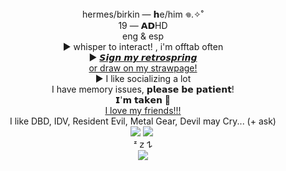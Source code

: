 </div> <div align="center"> hermes/birkin — 𝗵e/him 𖦹.✧˚</div>
</div> <div align="center"> 19 — 𝗔𝗗HD</div>
</div> <div align="center"> eng & esp</div>
</div> <div align="center"> ► whisper to interact! , i'm offtab often </div>
</div>
<div align="center">
    ► <a href="https://retrospring.net/@xerosene">𝙎𝙞𝙜𝙣 𝙢𝙮 𝙧𝙚𝙩𝙧𝙤𝙨𝙥𝙧𝙞𝙣𝙜 </a>
</div>
<div align="center">
     <a href="https://xerosene.straw.page/sillyahh">or draw on my strawpage!</a>
</div>
</div> <div align="center"> ► I like socializing a lot </div>
</div> <div align="center"> I have memory issues, 𝗽𝗹𝗲𝗮𝘀𝗲 𝗯𝗲 𝗽𝗮𝘁𝗶𝗲𝗻𝘁! </div>
</div> <div align="center"> 𝗜'𝗺 𝘁𝗮𝗸𝗲𝗻 🙏 </div>
<div align="center">
     <a href="https://rentry.co/1-800-BIOHAZARD">I love my friends!!! </a>
</div>
</div> <div align="center"> I like DBD, IDV, Resident Evil, Metal Gear, Devil may Cry... (+ ask) </div>
<div align="center">
	<img src="https://github.com/xerosene/xerosene/assets/132354142/ebfbd1d9-ef27-4422-b76f-89d776966110"> <img src="https://i.postimg.cc/jSHDWkt4/Untitled512-20220917095323.png">
‎</div> <div align="center">ᶻ 𝗓 𐰁  </div>
<div align="center">
	<img src="https://i.ibb.co/tQJ7kkH/output-onlinepngtools.png">
